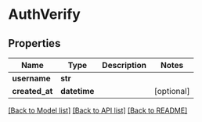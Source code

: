 # AuthVerify

## Properties
Name | Type | Description | Notes
------------ | ------------- | ------------- | -------------
**username** | **str** |  | 
**created_at** | **datetime** |  | [optional] 

[[Back to Model list]](../README.md#documentation-for-models) [[Back to API list]](../README.md#documentation-for-api-endpoints) [[Back to README]](../README.md)


